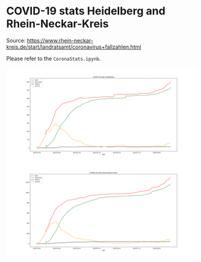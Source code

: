 # COVID-19 stats Heidelberg and Rhein-Neckar-Kreis

Source: https://www.rhein-neckar-kreis.de/start/landratsamt/coronavirus+fallzahlen.html

Please refer to the `CoronaStats.ipynb`.

![GitHub Logo](covid19hd.png)
![GitHub Logo](covid19rnk.png)

